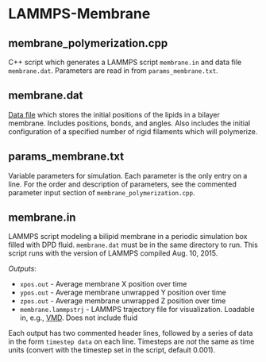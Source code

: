# LAMMPS-Membrane

## membrane_polymerization.cpp
C++ script which generates a LAMMPS script `membrane.in` and data file `membrane.dat`. Parameters are read in from `params_membrane.txt`.

## membrane.dat
[Data file](http://lammps.sandia.gov/doc/read_data.html) which stores the initial positions of the lipids in a bilayer membrane. Includes positions, bonds, and angles. Also includes the initial configuration of a specified number of rigid filaments which will polymerize.

## params_membrane.txt
Variable parameters for simulation. Each parameter is the only entry on a line. For the order and description of parameters, see the commented parameter input section of `membrane_polymerization.cpp`.

## membrane.in
LAMMPS script modeling a bilipid membrane in a periodic simulation box filled with DPD fluid. `membrane.dat` must be in the same directory to run. This script runs with the version of LAMMPS compiled Aug. 10, 2015.

_Outputs_:
* `xpos.out` - Average membrane X position over time
* `ypos.out` - Average membrane unwrapped Y position over time
* `zpos.out` - Average membrane unwrapped Z position over time
* `membrane.lammpstrj` - LAMMPS trajectory file for visualization. Loadable in, e.g., [VMD](http://www.ks.uiuc.edu/Research/vmd/). Does not include fluid

Each output has two commented header lines, followed by a series of data in the form `timestep data` on each line. Timesteps are *not* the same as time units (convert with the timestep set in the script, default 0.001).
